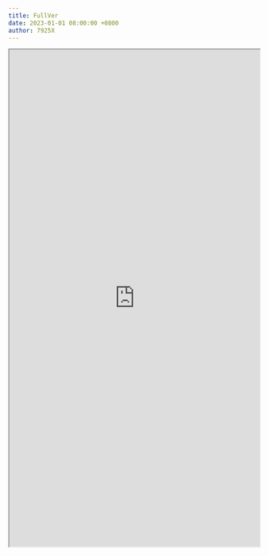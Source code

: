 ```yaml
---
title: FullVer
date: 2023-01-01 08:00:00 +0800
author: 7925X
---
```


<iframe src="https://y.dialwo.com/7925X2024/20230101-FullVer.pdf" width="100%" height="1000px"></iframe>
